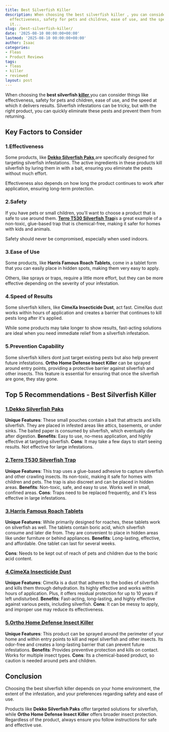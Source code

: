 ```yaml
---
title: Best Silverfish Killer
description: When choosing the best silverfish killer , you can consider things like
  effectiveness, safety for pets and children, ease of use, and the speed at which
  it...
slug: /best-silverfish-killer/
date: '2025-08-10 00:00:00+00:00'
lastmod: '2025-08-10 00:00:00+00:00'
author: Isaac
categories:
- Fleas
- Product Reviews
tags:
- fleas
- killer
- reviewed
layout: post
---
```

When choosing the **best silverfish [killer](https://pestpolicy.com/best-mosquito-killer/)**,you can consider things like effectiveness, safety for pets and children, ease of use, and the speed at which it delivers results. Silverfish infestations can be tricky, but with the right product, you can quickly eliminate these pests and prevent them from returning.

##  Key Factors to Consider

###  1.**Effectiveness**

Some products, like [**Dekko Silverfish Paks**](https://www.amazon.com/dp/B002Y2OW6A/?tag=p-policy-20),are specifically designed for targeting silverfish infestations. The active ingredients in these products kill silverfish by luring them in with a bait, ensuring you eliminate the pests without much effort.

Effectiveness also depends on how long the product continues to work after application, ensuring long-term protection.

###  2.**Safety**

If you have pets or small children, you'll want to choose a product that is safe to use around them. [**Terro T530 Silverfish Trap**](https://www.amazon.com/dp/B0931V95D5/?tag=p-policy-20)is a great example of a non-toxic, glue-based trap that is chemical-free, making it safer for homes with kids and animals.

Safety should never be compromised, especially when used indoors.

###  3.**Ease of Use**

Some products, like **Harris Famous Roach Tablets**, come in a tablet form that you can easily place in hidden spots, making them very easy to apply.

Others, like sprays or traps, require a little more effort, but they can be more effective depending on the severity of your infestation.

###  4.**Speed of Results**

Some silverfish killers, like **CimeXa Insecticide Dust**, act fast. CimeXas dust works within hours of application and creates a barrier that continues to kill pests long after it's applied.

While some products may take longer to show results, fast-acting solutions are ideal when you need immediate relief from a silverfish infestation.

###  5.**Prevention Capability**

Some silverfish killers dont just target existing pests but also help prevent future infestations. **Ortho Home Defense Insect Killer** can be sprayed around entry points, providing a protective barrier against silverfish and other insects. This feature is essential for ensuring that once the silverfish are gone, they stay gone.

##  Top 5 Recommendations - Best Silverfish Killer

###  [1.**Dekko Silverfish Paks**](https://www.amazon.com/dp/B002Y2OW6A/?tag=p-policy-20)

**Unique Features**: These small pouches contain a bait that attracts and kills silverfish. They are placed in infested areas like attics, basements, or under sinks. The baited paper is consumed by silverfish, which eventually die after digestion. **Benefits**: Easy to use, no-mess application, and highly effective at targeting silverfish. **Cons**: It may take a few days to start seeing results. Not effective for large infestations.

###  [2.**Terro T530 Silverfish Trap**](https://www.amazon.com/dp/B0931V95D5/?tag=p-policy-20)

**Unique Features**: This trap uses a glue-based adhesive to capture silverfish and other crawling insects. Its non-toxic, making it safe for homes with children and pets. The trap is also discreet and can be placed in hidden areas. **Benefits**: Non-toxic, safe, and easy to use. Works well in small, confined areas. **Cons**: Traps need to be replaced frequently, and it's less effective in large infestations.

###  [3.**Harris Famous Roach Tablets**](https://www.amazon.com/dp/B001B1LI8A/?tag=p-policy-20)

**Unique Features**: While primarily designed for roaches, these tablets work on silverfish as well. The tablets contain boric acid, which silverfish consume and later die from. They are convenient to place in hidden areas like under furniture or behind appliances. **Benefits**: Long-lasting, effective, and affordable. One tablet can last for several weeks.

**Cons**: Needs to be kept out of reach of pets and children due to the boric acid content.

###  [4.**CimeXa Insecticide Dust**](https://www.amazon.com/dp/B0085HRWI8/?tag=p-policy-20)

**Unique Features**: CimeXa is a dust that adheres to the bodies of silverfish and kills them through dehydration. Its highly effective and works within hours of application. Plus, it offers residual protection for up to 10 years if left undisturbed. **Benefits**: Fast-acting, long-lasting, and highly effective against various pests, including silverfish. **Cons**: It can be messy to apply, and improper use may reduce its effectiveness.

###  [5.**Ortho Home Defense Insect Killer**](https://www.amazon.com/dp/B01N7KSXHX/?tag=p-policy-20)

**Unique Features**: This product can be sprayed around the perimeter of your home and within entry points to kill and repel silverfish and other insects. Its odor-free and creates a long-lasting barrier that can prevent future infestations. **Benefits**: Provides preventive protection and kills on contact. Works for multiple insect types. **Cons**: Its a chemical-based product, so caution is needed around pets and children.

##  Conclusion

Choosing the best silverfish killer depends on your home environment, the extent of the infestation, and your preferences regarding safety and ease of use.

Products like **Dekko Silverfish Paks** offer targeted solutions for silverfish, while **Ortho Home Defense Insect Killer** offers broader insect protection. Regardless of the product, always ensure you follow instructions for safe and effective use.